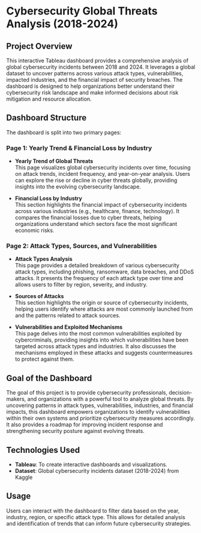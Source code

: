 # **Cybersecurity Global Threats Analysis (2018-2024)**

## **Project Overview**
This interactive Tableau dashboard provides a comprehensive analysis of global cybersecurity incidents between 2018 and 2024. It leverages a global dataset to uncover patterns across various attack types, vulnerabilities, impacted industries, and the financial impact of security breaches. The dashboard is designed to help organizations better understand their cybersecurity risk landscape and make informed decisions about risk mitigation and resource allocation.

## **Dashboard Structure**
The dashboard is split into two primary pages:

### **Page 1: Yearly Trend & Financial Loss by Industry**
- **Yearly Trend of Global Threats**  
  This page visualizes global cybersecurity incidents over time, focusing on attack trends, incident frequency, and year-on-year analysis. Users can explore the rise or decline in cyber threats globally, providing insights into the evolving cybersecurity landscape.
  
- **Financial Loss by Industry**  
  This section highlights the financial impact of cybersecurity incidents across various industries (e.g., healthcare, finance, technology). It compares the financial losses due to cyber threats, helping organizations understand which sectors face the most significant economic risks.

### **Page 2: Attack Types, Sources, and Vulnerabilities**
- **Attack Types Analysis**  
  This page provides a detailed breakdown of various cybersecurity attack types, including phishing, ransomware, data breaches, and DDoS attacks. It presents the frequency of each attack type over time and allows users to filter by region, severity, and industry.

- **Sources of Attacks**  
  This section highlights the origin or source of cybersecurity incidents, helping users identify where attacks are most commonly launched from and the patterns related to attack sources.

- **Vulnerabilities and Exploited Mechanisms**  
  This page delves into the most common vulnerabilities exploited by cybercriminals, providing insights into which vulnerabilities have been targeted across attack types and industries. It also discusses the mechanisms employed in these attacks and suggests countermeasures to protect against them.

## **Goal of the Dashboard**
The goal of this project is to provide cybersecurity professionals, decision-makers, and organizations with a powerful tool to analyze global threats. By uncovering patterns in attack types, vulnerabilities, industries, and financial impacts, this dashboard empowers organizations to identify vulnerabilities within their own systems and prioritize cybersecurity measures accordingly. It also provides a roadmap for improving incident response and strengthening security posture against evolving threats.

## **Technologies Used**
- **Tableau**: To create interactive dashboards and visualizations.
- **Dataset**: Global cybersecurity incidents dataset (2018-2024) from Kaggle

## **Usage**
Users can interact with the dashboard to filter data based on the year, industry, region, or specific attack type. This allows for detailed analysis and identification of trends that can inform future cybersecurity strategies.
